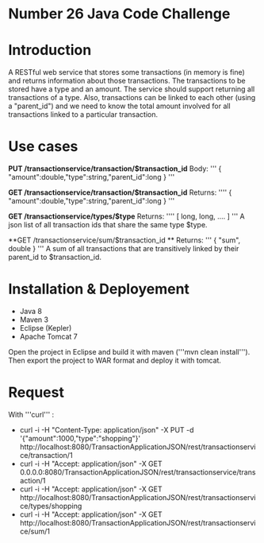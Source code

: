 Number 26 Java Code Challenge
===============
# Introduction
A RESTful web service that stores some transactions (in memory is fine) and returns information about those transactions. The transactions to be stored have a type and an amount. The service should support returning all  transactions of a type. Also, transactions can be linked to each other (using a "parent_id") and we need to know the total amount involved for all transactions linked to a particular transaction.

# Use cases
**PUT /transactionservice/transaction/$transaction_id**
Body:
'''
{ "amount":double,"type":string,"parent_id":long }
'''

**GET /transactionservice/transaction/$transaction_id**
Returns:
''''
{ "amount":double,"type":string,"parent_id":long }
'''

**GET /transactionservice/types/$type**
Returns: 
''''
[ long, long, .... ] 
'''
A json list of all transaction ids that share the same type $type.

**GET /transactionservice/sum/$transaction_id **
Returns:
'''
{ "sum", double }
'''
A sum of all transactions that are transitively linked by their parent_id to $transaction_id.

# Installation & Deployement
- Java 8
- Maven 3
- Eclipse (Kepler)
- Apache Tomcat 7

Open the project in Eclipse and build it with maven ('''mvn clean install'''). Then export the project to WAR format and deploy it with tomcat.

# Request
With '''curl''' :
- curl -i -H "Content-Type: application/json" -X PUT -d '{"amount":1000,"type":"shopping"}' http://localhost:8080/TransactionApplicationJSON/rest/transactionservice/transaction/1
- curl -i -H "Accept: application/json" -X GET 0.0.0.0:8080/TransactionApplicationJSON/rest/transactionservice/transaction/1
- curl -i -H "Accept: application/json" -X GET http://localhost:8080/TransactionApplicationJSON/rest/transactionservice/types/shopping
- curl -i -H "Accept: application/json" -X GET http://localhost:8080/TransactionApplicationJSON/rest/transactionservice/sum/1
